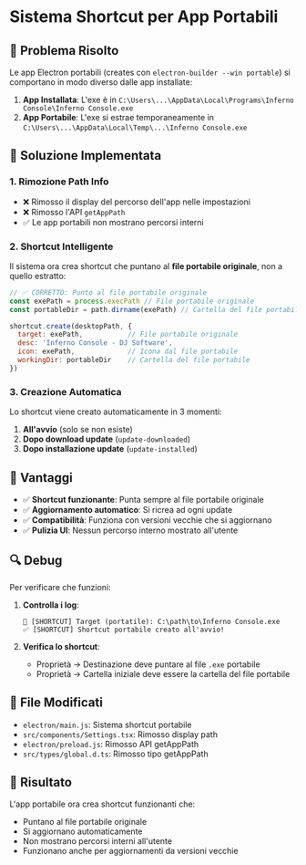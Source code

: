 # Sistema Shortcut per App Portabili

## 🎯 Problema Risolto

Le app Electron portabili (creates con `electron-builder --win portable`) si comportano in modo diverso dalle app installate:

1. **App Installata**: L'exe è in `C:\Users\...\AppData\Local\Programs\Inferno Console\Inferno Console.exe`
2. **App Portabile**: L'exe si estrae temporaneamente in `C:\Users\...\AppData\Local\Temp\...\Inferno Console.exe`

## 🔧 Soluzione Implementata

### 1. **Rimozione Path Info**
- ❌ Rimosso il display del percorso dell'app nelle impostazioni
- ❌ Rimosso l'API `getAppPath` 
- ✅ Le app portabili non mostrano percorsi interni

### 2. **Shortcut Intelligente**
Il sistema ora crea shortcut che puntano al **file portabile originale**, non a quello estratto:

```javascript
// ✅ CORRETTO: Punto al file portabile originale
const exePath = process.execPath // File portabile originale
const portableDir = path.dirname(exePath) // Cartella del file portabile

shortcut.create(desktopPath, {
  target: exePath,           // File portabile originale
  desc: 'Inferno Console - DJ Software',
  icon: exePath,             // Icona dal file portabile
  workingDir: portableDir    // Cartella del file portabile
})
```

### 3. **Creazione Automatica**
Lo shortcut viene creato automaticamente in 3 momenti:

1. **All'avvio** (solo se non esiste)
2. **Dopo download update** (`update-downloaded`)
3. **Dopo installazione update** (`update-installed`)

## 🎵 Vantaggi

- ✅ **Shortcut funzionante**: Punta sempre al file portabile originale
- ✅ **Aggiornamento automatico**: Si ricrea ad ogni update
- ✅ **Compatibilità**: Funziona con versioni vecchie che si aggiornano
- ✅ **Pulizia UI**: Nessun percorso interno mostrato all'utente

## 🔍 Debug

Per verificare che funzioni:

1. **Controlla i log**:
   ```
   🔗 [SHORTCUT] Target (portatile): C:\path\to\Inferno Console.exe
   ✅ [SHORTCUT] Shortcut portabile creato all'avvio!
   ```

2. **Verifica lo shortcut**:
   - Proprietà → Destinazione deve puntare al file `.exe` portabile
   - Proprietà → Cartella iniziale deve essere la cartella del file portabile

## 📁 File Modificati

- `electron/main.js`: Sistema shortcut portabile
- `src/components/Settings.tsx`: Rimosso display path
- `electron/preload.js`: Rimosso API getAppPath
- `src/types/global.d.ts`: Rimosso tipo getAppPath

## 🚀 Risultato

L'app portabile ora crea shortcut funzionanti che:
- Puntano al file portabile originale
- Si aggiornano automaticamente
- Non mostrano percorsi interni all'utente
- Funzionano anche per aggiornamenti da versioni vecchie